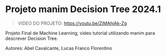 # Projeto manim Decision Tree 2024.1

> VIDEO DO PROJETO: https://youtu.be/ZjMAhjAk-Zg

Projeto Final de Machine Learning, video tutorial utilizando manim para descrever Decision Tree.

Autores: Abel Cavalcante, Lucas Franco Florentino 
